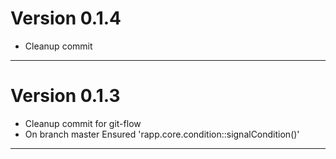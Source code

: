 # Version 0.1.4
 - Cleanup commit

----------

# Version 0.1.3
 - Cleanup commit for git-flow
 - On branch master Ensured 'rapp.core.condition::signalCondition()'

----------


